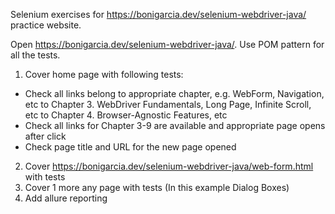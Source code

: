 Selenium exercises for https://bonigarcia.dev/selenium-webdriver-java/ practice website.

Open https://bonigarcia.dev/selenium-webdriver-java/. Use POM pattern for all the tests.
1. Cover home page with following tests:
- Check all links belong to appropriate chapter, e.g. WebForm, Navigation, etc to Chapter 3. WebDriver Fundamentals, Long Page, Infinite Scroll, etc to Chapter 4. Browser-Agnostic Features, etc
- Check all links for Chapter 3-9 are available and appropriate page opens after click
- Check page title and URL for the new page opened
2. Cover https://bonigarcia.dev/selenium-webdriver-java/web-form.html with tests
3. Cover 1 more any page with tests (In this example Dialog Boxes)
4. Add allure reporting  
